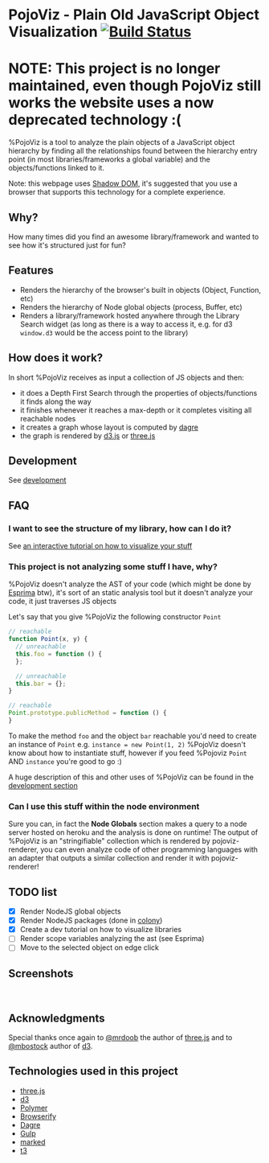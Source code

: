 PojoViz - Plain Old JavaScript Object Visualization [![Build Status](https://travis-ci.org/mauriciopoppe/PojoViz.svg?branch=master)](https://travis-ci.org/mauriciopoppe/PojoViz)
=======

# NOTE: This project is no longer maintained, even though PojoViz still works the website uses a now deprecated technology :(

%PojoViz is a tool to analyze the plain objects of a JavaScript object hierarchy by finding all the relationships found between the hierarchy entry point (in most libraries/frameworks a global variable) and the objects/functions linked to it.

Note: this webpage uses <a href="http://caniuse.com/shadowdom">Shadow DOM</a>, it's suggested that you use a browser that supports this technology for a complete experience.

## Why?

How many times did you find an awesome library/framework and wanted to see how it's structured just for fun?

## Features

- Renders the hierarchy of the browser's built in objects (Object, Function, etc)
- Renders the hierarchy of Node global objects (process, Buffer, etc)
- Renders a library/framework hosted anywhere through the Library Search widget (as long as there is a way to access it, e.g. for d3 `window.d3` would be the access point to the library)

## How does it work?

In short %PojoViz receives as input a collection of JS objects and then:

- it does a Depth First Search through the properties of objects/functions it finds along the way
- it finishes whenever it reaches a max-depth or it completes visiting all reachable nodes
- it creates a graph whose layout is computed by [dagre](https://github.com/cpettitt/dagre)
- the graph is rendered by [d3.js](http://d3js.org/) or [three.js](http://threejs.org/)

## Development

See [development](http://mauriciopoppe.github.io/PojoViz/public/vulcanize.html#development)

## FAQ

### I want to see the structure of my library, how can I do it?

See [an interactive tutorial on how to visualize your stuff](http://mauriciopoppe.github.io/PojoViz/public/vulcanize.html#development)

### This project is not analyzing some stuff I have, why?

%PojoViz doesn't analyze the AST of your code (which might be done by [Esprima](http://esprima.org/doc/index.html) btw),
 it's sort of an static analysis tool but it doesn't analyze your code, it just traverses JS objects

Let's say that you give %PojoViz the following constructor `Point`

```javascript
// reachable
function Point(x, y) {
  // unreachable
  this.foo = function () {
  };

  // unreachable
  this.bar = {};
}

// reachable
Point.prototype.publicMethod = function () {
}
```

To make the method `foo` and the object `bar` reachable you'd need to
create an instance of `Point` e.g. `instance = new Point(1, 2)` %PojoViz doesn't know about how to instantiate stuff,
 however if you feed %Pojoviz `Point` AND `instance` you're good to go :)

A huge description of this and other uses of %PojoViz can be found in the [development section](http://mauriciopoppe.github.io/PojoViz/public/vulcanize.html#development)

### Can I use this stuff within the node environment

Sure you can, in fact the **Node Globals** section makes a query to a node server hosted on heroku and the analysis is done on runtime!
The output of %PojoViz is an "stringifiable" collection which is rendered by pojoviz-renderer, you can even analyze
code of other programming languages with an adapter that outputs a similar collection and render it with pojoviz-renderer!

## TODO list

- [x] Render NodeJS global objects
- [x] Render NodeJS packages (done in [colony](http://hughsk.io/colony/))
- [x] Create a dev tutorial on how to visualize libraries
- [ ] Render scope variables analyzing the ast (see Esprima)
- [ ] Move to the selected object on edge click

## Screenshots

<img class="center" src="http://f.cl.ly/items/0s2I0u2t2y1x2N3o0n2P/pojoviz-search.mov.gif" alt="">
<img class="center" src="http://f.cl.ly/items/1h1Y1b1y3z363T1d0U3z/pojovizthree.mov.gif" alt="">

## Acknowledgments

Special thanks once again to [@mrdoob](https://twitter.com/mrdoob) the author of [three.js](http://threejs.org/) and to [@mbostock](https://twitter.com/mbostock) author of [d3](https://github.com/mbostock/d3).

## Technologies used in this project

- [three.js](http://threejs.org/)
- [d3](http://d3js.org/)
- [Polymer](http://www.polymer-project.org/)
- [Browserify](http://browserify.org/)
- [Dagre](https://github.com/cpettitt/dagre)
- [Gulp](http://gulpjs.com/)
- [marked](https://github.com/chjj/marked)
- [t3](http://mauriciopoppe.github.io/t3/docs/)
